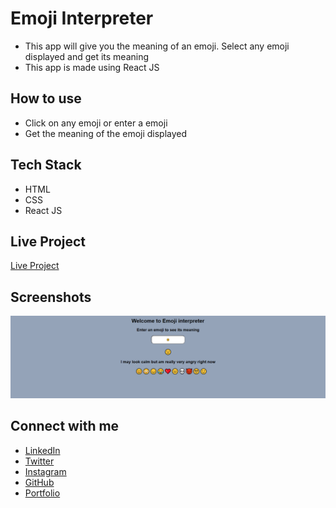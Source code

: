 # Emoji Interpreter

- This app will give you the meaning of an emoji. Select any emoji displayed and get its meaning
- This app is made using React JS

## How to use

- Click on any emoji or enter a emoji
- Get the meaning of the emoji displayed

## Tech Stack

- HTML
- CSS
- React JS

## Live Project

[Live Project](https://j181rp.csb.app/)

## Screenshots

![emoji](https://raw.githubusercontent.com/WadadParker/Emoji-interpreter/main/emoji.PNG)

## Connect with me

- [LinkedIn](https://in.linkedin.com/in/wadad-parker-5570671b5)
- [Twitter](https://twitter.com/wadadparker)
- [Instagram](https://www.instagram.com/wadad_parker/)
- [GitHub](https://github.com/WadadParker)
- [Portfolio](https://wadad-parker.netlify.app/)
